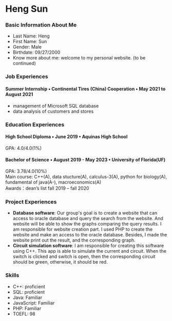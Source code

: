 <h1>Heng Sun</h1>

### Basic Information About Me
* Last Name: Heng   
* First Name: Sun
* Gender: Male  
* Birthdate: 09/27/2000
* Know more about me: welcome to my personal website. (to be continued)

### Job Experiences

#### Summer Internship • Continental Tires (China) Cooperation • May 2021 to August 2021
* management of Microsoft SQL database
* data analysis of customers and stores


### Education Experiences
#### High School Diploma • June 2019 • Aquinas High School
GPA: 4.0/4.0(1%)
#### Bachelor of Science • August 2019 - May 2023 • University of Florida(UF)
GPA: 3.78/4.0(10%)<br>
Main course: C++(A), data stucture(A), calculus-3(A), python for biology(A), fundamental of java(A-), macroeconomics(A)
<br>
Awards：dean’s list fall 2019 – fall 2020
### Project Experiences
* <strong>Database software</strong>: Our group's goal is to create a website that can access to oracle database and query the search from the website. And website will be able to show the graphs comparing the query results. I am responsible for website creation part. I used PHP to create the website and make an access to the oracle database. Besides, I made the website print out the result, and the corresponding graph.
* <strong>Circuit simulation software</strong>: I am responsible for creating this software using C++. This app is able to simulate the current and circuit. When the switch is clicked and switch is open, then the corresponding circuit should be green, otherwise, it should be red.
### Skills
* C++: proficient
* SQL: proficient
* Java: Familiar 
* JavaScript: Familiar
* PHP: Familiar
* TOEFL: 98
